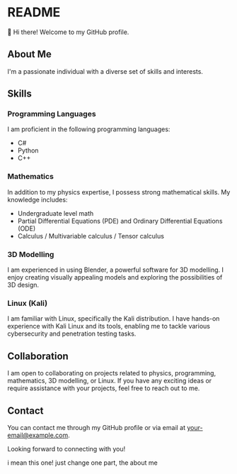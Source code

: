 # README

👋 Hi there! Welcome to my GitHub profile.

## About Me
I'm a passionate individual with a diverse set of skills and interests. 

## Skills

### Programming Languages

I am proficient in the following programming languages:

- C#
- Python
- C++

### Mathematics

In addition to my physics expertise, I possess strong mathematical skills. My knowledge includes:
- Undergraduate level math
- Partial Differential Equations (PDE) and Ordinary Differential Equations (ODE)
- Calculus / Multivariable calculus / Tensor calculus

### 3D Modelling

I am experienced in using Blender, a powerful software for 3D modelling. I enjoy creating visually appealing models and exploring the possibilities of 3D design.

### Linux (Kali)

I am familiar with Linux, specifically the Kali distribution. I have hands-on experience with Kali Linux and its tools, enabling me to tackle various cybersecurity and penetration testing tasks.

## Collaboration
I am open to collaborating on projects related to physics, programming, mathematics, 3D modelling, or Linux. If you have any exciting ideas or require assistance with your projects, feel free to reach out to me.

## Contact
You can contact me through my GitHub profile or via email at [your-email@example.com](mailto:your-email@example.com).

Looking forward to connecting with you!

i mean this one! just change one part, the about me
